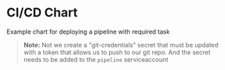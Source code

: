 # CI/CD Chart

Example chart for deploying a pipeline with required task


> **Note:** Not we create a "git-credentials" secret that must be updated with a token that allows us to push to our git repo. And the secret needs to be added to the `pipeline` serviceaccount